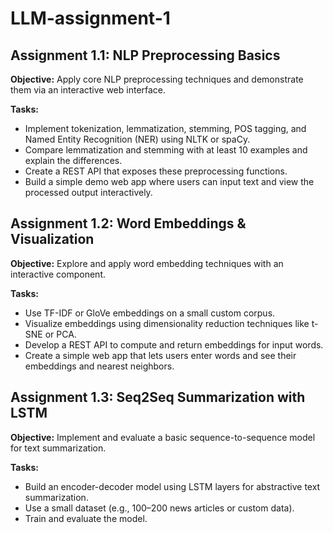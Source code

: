 # LLM-assignment-1

## Assignment 1.1: NLP Preprocessing Basics
**Objective:** Apply core NLP preprocessing techniques and demonstrate them via an interactive web interface.

**Tasks:**
- Implement tokenization, lemmatization, stemming, POS tagging, and Named Entity Recognition (NER) using NLTK or spaCy.
- Compare lemmatization and stemming with at least 10 examples and explain the differences.
- Create a REST API that exposes these preprocessing functions.
- Build a simple demo web app where users can input text and view the processed output interactively.

## Assignment 1.2: Word Embeddings & Visualization
**Objective:** Explore and apply word embedding techniques with an interactive component.

**Tasks:**
- Use TF-IDF or GloVe embeddings on a small custom corpus.
- Visualize embeddings using dimensionality reduction techniques like t-SNE or PCA.
- Develop a REST API to compute and return embeddings for input words.
- Create a simple web app that lets users enter words and see their embeddings and nearest neighbors.

## Assignment 1.3: Seq2Seq Summarization with LSTM
**Objective:** Implement and evaluate a basic sequence-to-sequence model for text summarization.

**Tasks:**
- Build an encoder-decoder model using LSTM layers for abstractive text summarization.
- Use a small dataset (e.g., 100–200 news articles or custom data).
- Train and evaluate the model.